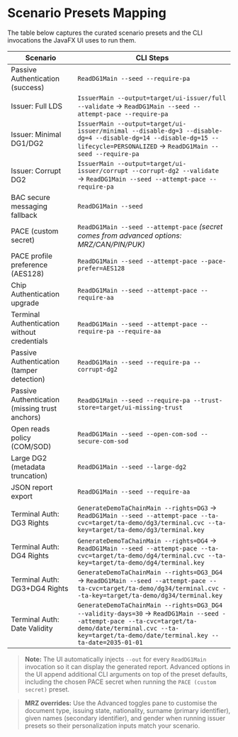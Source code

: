 # Scenario Presets Mapping

The table below captures the curated scenario presets and the CLI invocations the JavaFX UI uses to run them.

| Scenario | CLI Steps |
| --- | --- |
| Passive Authentication (success) | `ReadDG1Main --seed --require-pa` |
| Issuer: Full LDS | `IssuerMain --output=target/ui-issuer/full --validate` → `ReadDG1Main --seed --attempt-pace --require-pa` |
| Issuer: Minimal DG1/DG2 | `IssuerMain --output=target/ui-issuer/minimal --disable-dg=3 --disable-dg=4 --disable-dg=14 --disable-dg=15 --lifecycle=PERSONALIZED` → `ReadDG1Main --seed --require-pa` |
| Issuer: Corrupt DG2 | `IssuerMain --output=target/ui-issuer/corrupt --corrupt-dg2 --validate` → `ReadDG1Main --seed --attempt-pace --require-pa` |
| BAC secure messaging fallback | `ReadDG1Main --seed` |
| PACE (custom secret) | `ReadDG1Main --seed --attempt-pace` *(secret comes from advanced options: MRZ/CAN/PIN/PUK)* |
| PACE profile preference (AES128) | `ReadDG1Main --seed --attempt-pace --pace-prefer=AES128` |
| Chip Authentication upgrade | `ReadDG1Main --seed --attempt-pace --require-aa` |
| Terminal Authentication without credentials | `ReadDG1Main --seed --attempt-pace --require-pa --require-aa` |
| Passive Authentication (tamper detection) | `ReadDG1Main --seed --require-pa --corrupt-dg2` |
| Passive Authentication (missing trust anchors) | `ReadDG1Main --seed --require-pa --trust-store=target/ui-missing-trust` |
| Open reads policy (COM/SOD) | `ReadDG1Main --seed --open-com-sod --secure-com-sod` |
| Large DG2 (metadata truncation) | `ReadDG1Main --seed --large-dg2` |
| JSON report export | `ReadDG1Main --seed --require-aa` |
| Terminal Auth: DG3 Rights | `GenerateDemoTaChainMain --rights=DG3` → `ReadDG1Main --seed --attempt-pace --ta-cvc=target/ta-demo/dg3/terminal.cvc --ta-key=target/ta-demo/dg3/terminal.key` |
| Terminal Auth: DG4 Rights | `GenerateDemoTaChainMain --rights=DG4` → `ReadDG1Main --seed --attempt-pace --ta-cvc=target/ta-demo/dg4/terminal.cvc --ta-key=target/ta-demo/dg4/terminal.key` |
| Terminal Auth: DG3+DG4 Rights | `GenerateDemoTaChainMain --rights=DG3_DG4` → `ReadDG1Main --seed --attempt-pace --ta-cvc=target/ta-demo/dg34/terminal.cvc --ta-key=target/ta-demo/dg34/terminal.key` |
| Terminal Auth: Date Validity | `GenerateDemoTaChainMain --rights=DG3_DG4 --validity-days=30` → `ReadDG1Main --seed --attempt-pace --ta-cvc=target/ta-demo/date/terminal.cvc --ta-key=target/ta-demo/date/terminal.key --ta-date=2035-01-01` |

> **Note:** The UI automatically injects `--out` for every `ReadDG1Main` invocation so it can display the generated report. Advanced options in the UI append additional CLI arguments on top of the preset defaults, including the chosen PACE secret when running the `PACE (custom secret)` preset.

> **MRZ overrides:** Use the Advanced toggles pane to customise the document type, issuing state, nationality, surname (primary identifier), given names (secondary identifier), and gender when running issuer presets so their personalization inputs match your scenario.
